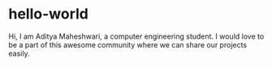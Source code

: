 # hello-world
Hi, I am Aditya Maheshwari, a computer engineering student. I would love to be a part of this awesome community where we can share our projects easily.
